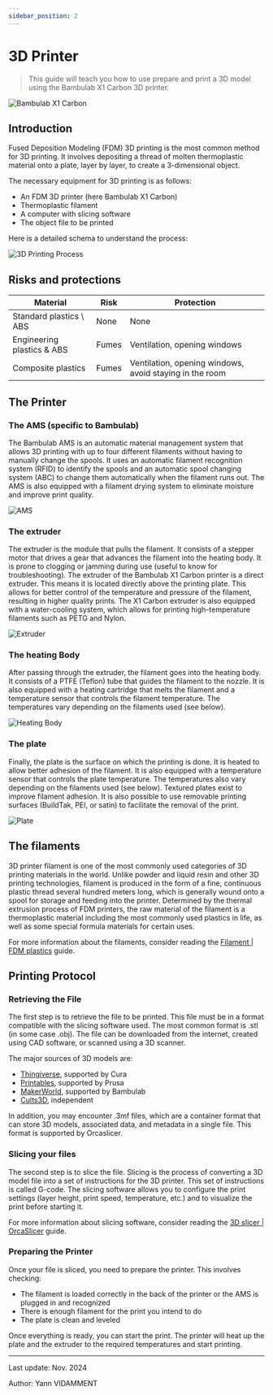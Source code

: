```yaml
---
sidebar_position: 2
---
```


# 3D Printer

> This guide will teach you how to use prepare and print a 3D model using the Bambulab X1 Carbon 3D printer.

![Bambulab X1 Carbon](/assets/bambulab-1.png)

## Introduction

Fused Deposition Modeling (FDM) 3D printing is the most common method for 3D printing. It involves depositing a thread of molten thermoplastic material onto a plate, layer by layer, to create a 3-dimensional object.

The necessary equipment for 3D printing is as follows:

- An FDM 3D printer (here Bambulab X1 Carbon)
- Thermoplastic filament
- A computer with slicing software
- The object file to be printed

Here is a detailed schema to understand the process:

![3D Printing Process](/assets/bambulab-6.png)

## Risks and protections

| Material                   | Risk  | Protection                                              |
| -------------------------- | ----- | ------------------------------------------------------- |
| Standard plastics \ ABS    | None  | None                                                    |
| Engineering plastics & ABS | Fumes | Ventilation, opening windows                            |
| Composite plastics         | Fumes | Ventilation, opening windows, avoid staying in the room |

## The Printer

### The AMS (specific to Bambulab)

The Bambulab AMS is an automatic material management system that allows 3D printing with up to four different filaments without having to manually change the spools. It uses an automatic filament recognition system (RFID) to identify the spools and an automatic spool changing system (ABC) to change them automatically when the filament runs out. The AMS is also equipped with a filament drying system to eliminate moisture and improve print quality.

![AMS](/assets/bambulab-2.png)

### The extruder

The extruder is the module that pulls the filament. It consists of a stepper motor that drives a gear that advances the filament into the heating body. It is prone to clogging or jamming during use (useful to know for troubleshooting).
The extruder of the Bambulab X1 Carbon printer is a direct extruder. This means it is located directly above the printing plate. This allows for better control of the temperature and pressure of the filament, resulting in higher quality prints. The X1 Carbon extruder is also equipped with a water-cooling system, which allows for printing high-temperature filaments such as PETG and Nylon.

![Extruder](/assets/bambulab-3.png)

### The heating Body

After passing through the extruder, the filament goes into the heating body. It consists of a PTFE (Teflon) tube that guides the filament to the nozzle. It is also equipped with a heating cartridge that melts the filament and a temperature sensor that controls the filament temperature. The temperatures vary depending on the filaments used (see below).

![Heating Body](/assets/bambulab-4.png)

### The plate

Finally, the plate is the surface on which the printing is done. It is heated to allow better adhesion of the filament. It is also equipped with a temperature sensor that controls the plate temperature. The temperatures also vary depending on the filaments used (see below). Textured plates exist to improve filament adhesion. It is also possible to use removable printing surfaces (BuildTak, PEI, or satin) to facilitate the removal of the print.

![Plate](/assets/bambulab-5.png)

## The filaments

3D printer filament is one of the most commonly used categories of 3D printing materials in the world. Unlike powder and liquid resin and other 3D printing technologies, filament is produced in the form of a fine, continuous plastic thread several hundred meters long, which is generally wound onto a spool for storage and feeding into the printer. Determined by the thermal extrusion process of FDM printers, the raw material of the filament is a thermoplastic material including the most commonly used plastics in life, as well as some special formula materials for certain uses.

For more information about the filaments, consider reading the [Filament | FDM plastics](/docs/tutorials/filament) guide.

## Printing Protocol

### Retrieving the File

The first step is to retrieve the file to be printed. This file must be in a format compatible with the slicing software used. The most common format is .stl (in some case .obj). The file can be downloaded from the internet, created using CAD software, or scanned using a 3D scanner.

The major sources of 3D models are:

- [Thingiverse](https://www.thingiverse.com/), supported by Cura
- [Printables](https://www.prusaprinters.org/prints), supported by Prusa
- [MakerWorld](https://www.makerworld.com/), supported by Bambulab
- [Cults3D](https://cults3d.com/), independent

In addition, you may encounter .3mf files, which are a container format that can store 3D models, associated data, and metadata in a single file. This format is supported by Orcaslicer.

### Slicing your files

The second step is to slice the file. Slicing is the process of converting a 3D model file into a set of instructions for the 3D printer. This set of instructions is called G-code. The slicing software allows you to configure the print settings (layer height, print speed, temperature, etc.) and to visualize the print before starting it.

For more information about slicing software, consider reading the [3D slicer | OrcaSlicer](/docs/tutorials/orcaslicer) guide.

### Preparing the Printer

Once your file is sliced, you need to prepare the printer. This involves checking:

- The filament is loaded correctly in the back of the printer or the AMS is plugged in and recognized
- There is enough filament for the print you intend to do
- The plate is clean and leveled

Once everything is ready, you can start the print. The printer will heat up the plate and the extruder to the required temperatures and start printing.

---

Last update: Nov. 2024

Author: Yann VIDAMMENT

